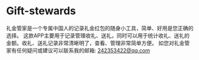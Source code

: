 # Gift-stewards

礼金管家是一个专属中国人的记录礼金红包的随身小工具，简单、好用是您正确的选择。
这款APP主要用于记录管理收礼、送礼，同时可以用于统计收礼、送礼的金额。收礼、送礼记录非常清晰明了，查看、管理非常简单方便。
如您对礼金管家有任何疑问或建议可以联系我的邮箱: 242353422@qq.com
